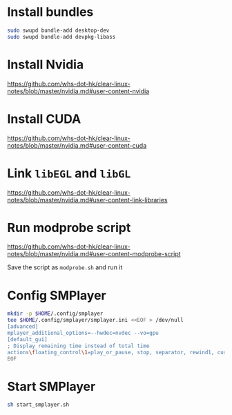 # Install bundles
```sh
sudo swupd bundle-add desktop-dev
sudo swupd bundle-add devpkg-libass
```

# Install Nvidia
https://github.com/whs-dot-hk/clear-linux-notes/blob/master/nvidia.md#user-content-nvidia

# Install CUDA
https://github.com/whs-dot-hk/clear-linux-notes/blob/master/nvidia.md#user-content-cuda

# Link `libEGL` and `libGL`
https://github.com/whs-dot-hk/clear-linux-notes/blob/master/nvidia.md#user-content-link-libraries

# Run modprobe script
https://github.com/whs-dot-hk/clear-linux-notes/blob/master/nvidia.md#user-content-modprobe-script

Save the script as `modprobe.sh` and run it

# Config SMPlayer
```sh
mkdir -p $HOME/.config/smplayer
tee $HOME/.config/smplayer/smplayer.ini <<EOF > /dev/null
[advanced]
mplayer_additional_options=--hwdec=nvdec --vo=gpu
[default_gui]
; Display remaining time instead of total time
actions\floating_control\1=play_or_pause, stop, separator, rewind1, current_timelabel_action, timeslider_action, remaining_timelabel_action, forward1, separator, fullscreen, mute, volumeslider_action
EOF
```

# Start SMPlayer
```sh
sh start_smplayer.sh
```
